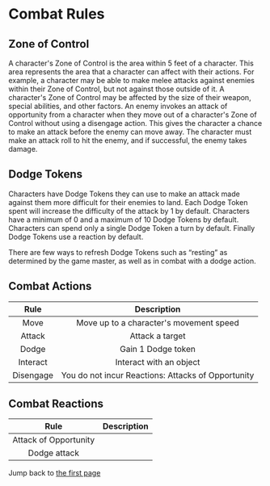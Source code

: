 # Combat Rules

## Zone of Control
A character's Zone of Control is the area within 5 feet of a character. This area represents the area that a character can affect with their actions. For example, a character may be able to make melee attacks against enemies within their Zone of Control, but not against those outside of it. A character's Zone of Control may be affected by the size of their weapon, special abilities, and other factors. An enemy invokes an attack of opportunity from a character when they move out of a character's Zone of Control without using a disengage action. This gives the character a chance to make an attack before the enemy can move away. The character must make an attack roll to hit the enemy, and if successful, the enemy takes damage.

## Dodge Tokens
Characters have Dodge Tokens they can use to make an attack made against them more difficult for their enemies to land. Each Dodge Token spent will increase the difficulty of the attack by 1 by default. Characters have a minimum of 0 and a maximum of 10 Dodge Tokens by default. Characters can spend only a single Dodge Token a turn by default. Finally Dodge Tokens use a reaction by default.

There are few ways to refresh Dodge Tokens such as “resting” as determined by the game master, as well as in combat with a dodge action. 

## Combat Actions
| Rule | Description |
|:--:|:--:|
| Move | Move up to a character's movement speed |
| Attack | Attack a target |
| Dodge | Gain 1 Dodge token |
| Interact | Interact with an object |
| Disengage | You do not incur Reactions: Attacks of Opportunity |

## Combat Reactions
| Rule | Description |
|:--:|:--:|
| Attack of Opportunity | |
| Dodge attack | |

Jump back to [the first page](../README.md)
